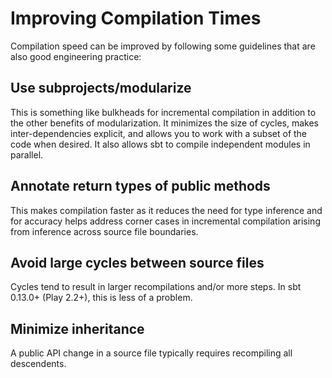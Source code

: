 <!--- Copyright (C) 2009-2013 Typesafe Inc. <http://www.typesafe.com> -->
# Improving Compilation Times

Compilation speed can be improved by following some guidelines that are also good engineering practice:

## Use subprojects/modularize

This is something like bulkheads for incremental compilation in addition to the other benefits of modularization. It minimizes the size of cycles, makes inter-dependencies explicit, and allows you to work with a subset of the code when desired. It also allows sbt to compile independent modules in parallel.

## Annotate return types of public methods

This makes compilation faster as it reduces the need for type inference and for accuracy helps address corner cases in incremental compilation arising from inference across source file boundaries.

## Avoid large cycles between source files

Cycles tend to result in larger recompilations and/or more steps.  In sbt 0.13.0+ (Play 2.2+), this is less of a problem.

## Minimize inheritance

A public API change in a source file typically requires recompiling all descendents.
